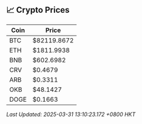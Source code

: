 ## 📈 Crypto Prices

| Coin | Price |
| ---- | ----- |
| BTC | $82119.8672 |
| ETH | $1811.9938 |
| BNB | $602.6982 |
| CRV | $0.4679 |
| ARB | $0.3311 |
| OKB | $48.1427 |
| DOGE | $0.1663 |

_Last Updated: 2025-03-31 13:10:23.172 +0800 HKT_